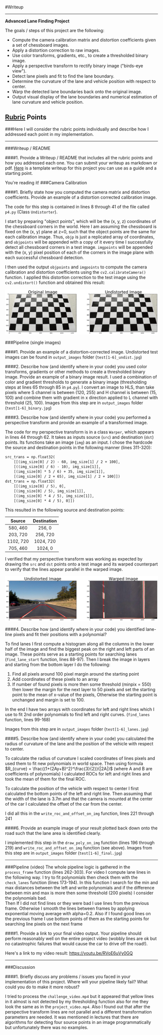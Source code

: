 #Writeup

---

**Advanced Lane Finding Project**

The goals / steps of this project are the following:

* Compute the camera calibration matrix and distortion coefficients given a set of chessboard images.
* Apply a distortion correction to raw images.
* Use color transforms, gradients, etc., to create a thresholded binary image.
* Apply a perspective transform to rectify binary image ("birds-eye view").
* Detect lane pixels and fit to find the lane boundary.
* Determine the curvature of the lane and vehicle position with respect to center.
* Warp the detected lane boundaries back onto the original image.
* Output visual display of the lane boundaries and numerical estimation of lane curvature and vehicle position.

[//]: # (Image References)

[image1]: ./output_images/camera_undist_example.png "Undistorted"
[image2]: ./output_images/wrap_example.png "Warp Example"

## [Rubric](https://review.udacity.com/#!/rubrics/571/view) Points
###Here I will consider the rubric points individually and describe how I addressed each point in my implementation.  

---
###Writeup / README

####1. Provide a Writeup / README that includes all the rubric points and how you addressed each one.  You can submit your writeup as markdown or pdf.  [Here](https://github.com/udacity/CarND-Advanced-Lane-Lines/blob/master/writeup_template.md) is a template writeup for this project you can use as a guide and a starting point.  

You're reading it!
###Camera Calibration

####1. Briefly state how you computed the camera matrix and distortion coefficients. Provide an example of a distortion corrected calibration image.

The code for this step is contained in lines 8 through 41 of the file called `p4.py` (Class `Undistorter`).  

I start by preparing "object points", which will be the (x, y, z) coordinates of the chessboard corners in the world. Here I am assuming the chessboard is fixed on the (x, y) plane at z=0, such that the object points are the same for each calibration image.  Thus, `objp` is just a replicated array of coordinates, and `objpoints` will be appended with a copy of it every time I successfully detect all chessboard corners in a test image.  `imgpoints` will be appended with the (x, y) pixel position of each of the corners in the image plane with each successful chessboard detection.  

I then used the output `objpoints` and `imgpoints` to compute the camera calibration and distortion coefficients using the `cv2.calibrateCamera()` function.  I applied this distortion correction to the test image using the `cv2.undistort()` function and obtained this result: 

![alt text][image1]

###Pipeline (single images)

####1. Provide an example of a distortion-corrected image.
Undistorted test images can be found in `output_images` folder (`test[1-6]_undist.jpg`)

####2. Describe how (and identify where in your code) you used color transforms, gradients or other methods to create a thresholded binary image.  Provide an example of a binary image result.
I used a combination of color and gradient thresholds to generate a binary image (thresholding steps at lines 65 through 85 in `p4.py`). I convert an image to HLS, than take pixels where S channel is between (120, 255) and H channel is between (15, 100) and combine them with gradient in x direction applied to L channel with threshold (25, 100). Images from this step are in `output_images` folder (`test[1-6]_binary.jpg`)


####3. Describe how (and identify where in your code) you performed a perspective transform and provide an example of a transformed image.

The code for my perspective transform is in a class `Warper`, which appears in lines 44 through 62.  It takes as inputs source (`src`) and destination (`dst`) points.  Its functions take an image (`img`) as an input. I chose the hardcode the source and destination points in the following manner (lines 311-320):

```
src_trans = np.float32(
    [[(img_size[0] / 2) - 60, img_size[1] / 2 + 100],
    [((img_size[0] / 6) - 10), img_size[1]],
    [(img_size[0] * 5 / 6) + 35, img_size[1]],
    [(img_size[0] / 2 + 65), img_size[1] / 2 + 100]])
dst_trans = np.float32(
    [[(img_size[0] / 5), 0],
    [(img_size[0] / 5), img_size[1]],
    [(img_size[0] * 4 / 5), img_size[1]],
    [(img_size[0] * 4 / 5), 0]])

```
This resulted in the following source and destination points:

| Source        | Destination   | 
|:-------------:|:-------------:| 
| 580, 460      | 256, 0        | 
| 203, 720      | 256, 720      |
| 1102, 720     | 1024, 720     |
| 705, 460      | 1024, 0       |

I verified that my perspective transform was working as expected by drawing the `src` and `dst` points onto a test image and its warped counterpart to verify that the lines appear parallel in the warped image.

![alt text][image2]

####4. Describe how (and identify where in your code) you identified lane-line pixels and fit their positions with a polynomial?

To find lanes I first compute a histogram along all the columns in the lower half of the image and find the biggest peak on the right and left parts of an image. These points serve as a starting points for searching lanes (`find_lane_start` function, lines 88-97).
Then I break the image in layers and starting from the bottom layer I do the following:

 1. Find all pixels around 100 pixel margin around the starting point
 2.  Add coordinates of these pixels to an array
 3. If number of found pixels is more then some threshold (minpix = 550) then lower the margin for the next layer to 50 pixels and set the starting point to the mean of x-value of the pixels, Otherwise the starting point is unchanged and margin is set to 100.

In the end I have two arrays with coordinates for left and right lines which I use to fit 2nd order polynomials to find left and right curves.
(`find_lanes` function, lines 99-168)
 
Images from this step are in `output_images` folder (`test[1-6]_lanes.jpg`)

####5. Describe how (and identify where in your code) you calculated the radius of curvature of the lane and the position of the vehicle with respect to center.

To calculate the radius of curvature I scaled coordinates of lines pixels and used them to fit new polynomials in world space. Then using formula  $R_{curve} = \frac{(1+(2Ay+B)^2)^\frac{3}{2}}{|2A|}$ (where A and B are coefficients of polynomials) I calculated ROCs for left and right lines and took the mean of them for the final ROC.

To calculate the position of the vehicle with respect to center I first calculated the bottom points of the left and right line. Then assuming that the width of the lane is 3.7m and that the camera is mounted at the center of the car I calculated the offset of the car from the center.

I did all this in the `write_roc_and_offset_on_img` function, lines 221 through 241

####6. Provide an example image of your result plotted back down onto the road such that the lane area is identified clearly.

I implemented this step in the `draw_poly_on_img` function (lines 196 through 219) and `write_roc_and_offset_on_img` function (see above). Images from this step are in `output_images` folder (`test[1-6]_final.jpg`)

---

###Pipeline (video)
The whole pipeline logic is gathered in the `process_frame` function (lines 262-303). For video I compute lane lines in the following way. I try to fit polynomials then check them with the `check_lanes` function (lines 173-194).  In this function I search for the min and max distances between the left and write polynomials and if the difference between min and max is more then some threshold (200 pixels) I consider the polynomials bad.  
Then If I did not find lines or they were bad I use lines from the previous frame. Otherwise I smooth the lines between frames by applying exponential moving average with alpha=0.2.
Also if I found good lines on the previous frame I use bottom points of them as the starting points for searching line pixels on the next frame
  
####1. Provide a link to your final video output.  Your pipeline should perform reasonably well on the entire project video (wobbly lines are ok but no catastrophic failures that would cause the car to drive off the road!).

Here's a link to my video result: https://youtu.be/RVoE6uVy0GQ

---

###Discussion

####1. Briefly discuss any problems / issues you faced in your implementation of this project.  Where will your pipeline likely fail?  What could you do to make it more robust?

I tried to process the `challenge_video.mp4` but it appeared that yellow lines in it almost is not detected by my thresholding function also for me they look the same as in the `project_video.mp4`. Also I found out that after the perspective transform lines are not parallel and a different transformation parameters are needed. It was mentioned in lectures that there are algorithms for detecting four source points in an image programmatically but unfortunately there was no examples.
